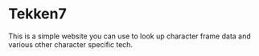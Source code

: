 # Tekken7
This is a simple website you can use to look up character frame data and various 
other character specific tech.
